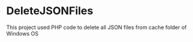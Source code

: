 # DeleteJSONFiles
This project used PHP code to delete all JSON files from cache folder of Windows OS
